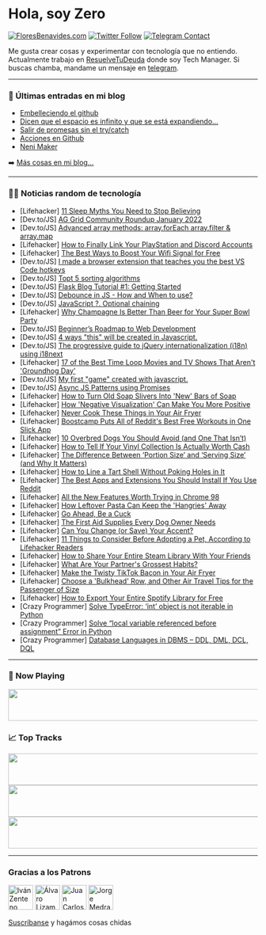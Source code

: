 # Hola, soy Zero

[![FloresBenavides.com](https://img.shields.io/website?down_message=oops&label=MiBlog&style=for-the-badge&up_message=online&url=https%3A%2F%2Ffloresbenavides.com)](https://floresbenavides.com) [![Twitter Follow](https://img.shields.io/twitter/follow/ZeroDragon?color=%231DA1F2&label=Follow&logo=twitter&logoColor=ffffff&style=for-the-badge)](https://twitter.com/zerodragon) [![Telegram Contact](https://img.shields.io/badge/escr%C3%ADbeme-ZeroDragon-%2326A5E4?style=for-the-badge&logo=telegram)](https://t.me/zerodragon)

Me gusta crear cosas y experimentar con tecnología que no entiendo.
Actualmente trabajo en [ResuelveTuDeuda](http://github.com/resuelve) donde soy Tech Manager.
Si buscas chamba, mandame un mensaje en [telegram](https://t.me/zerodragon).

---

### 📕 Últimas entradas en mi blog
<!-- BLOG-POST-LIST:START -->
- [Embelleciendo el github](https://floresbenavides.com/embelleciendo-el-github/)
- [Dicen que el espacio es infinito y que se está expandiendo…](https://floresbenavides.com/dicen-que-el-espacio-es-infinito-y-que-se-esta-expandiendo/)
- [Salir de promesas sin el try/catch](https://floresbenavides.com/salir-de-promesas-sin-el-try-catch/)
- [Acciones en Github](https://floresbenavides.com/acciones-en-github/)
- [Neni Maker](https://floresbenavides.com/neni-maker/)
<!-- BLOG-POST-LIST:END -->

➡️ [Más cosas en mi blog...](https://floresbenavides.com)

---

### 👨‍💻 Noticias random de tecnología
<!-- TECH-POSTS:START -->
- [Lifehacker] [11 Sleep Myths You Need to Stop Believing](https://lifehacker.com/11-sleep-myths-you-need-to-stop-believing-1848463000)
- [Dev.to/JS] [AG Grid Community Roundup January 2022](https://dev.to/ag-grid/ag-grid-community-roundup-january-2022-4n2l)
- [Dev.to/JS] [Advanced array methods: array.forEach array.filter &amp; array.map](https://dev.to/johnpalmgren/advanced-array-methods-arrayforeach-arrayfilter-arraymap-4mh3)
- [Lifehacker] [How to Finally Link Your PlayStation and Discord Accounts](https://lifehacker.com/how-to-finally-link-your-playstation-and-discord-accoun-1848465431)
- [Lifehacker] [The Best Ways to Boost Your Wifi Signal for Free](https://lifehacker.com/the-best-ways-to-boost-your-wifi-signal-for-free-1848461552)
- [Dev.to/JS] [I made a browser extension that teaches you the best VS Code hotkeys](https://dev.to/abergs/i-made-a-browser-extension-that-teaches-you-the-best-vs-code-hotkeys-4b9)
- [Dev.to/JS] [Topt 5 sorting algorithms](https://dev.to/danities316/topt-5-sorting-algorithms-3ig6)
- [Dev.to/JS] [Flask Blog Tutorial #1: Getting Started](https://dev.to/geektechpub/flask-blog-tutorial-1-getting-started-10cd)
- [Dev.to/JS] [Debounce in JS - How and When to use?](https://dev.to/dileepreddyaella/debounce-in-js-how-and-when-to-use-1lo3)
- [Dev.to/JS] [JavaScript ?. Optional chaining](https://dev.to/this-is-learning/javascript-optional-chaining-302f)
- [Lifehacker] [Why Champagne Is Better Than Beer for Your Super Bowl Party](https://lifehacker.com/why-champagne-is-better-than-beer-for-your-super-bowl-p-1848463391)
- [Dev.to/JS] [Beginner’s Roadmap to Web Development](https://dev.to/ericnanhu/beginners-roadmap-to-web-development-19k3)
- [Dev.to/JS] [4 ways &quot;this&quot; will be created in Javascript.](https://dev.to/sunrawat/4-ways-this-will-be-created-in-javascript-1nb2)
- [Dev.to/JS] [The progressive guide to jQuery internationalization &lpar;i18n&rpar; using i18next](https://dev.to/adrai/the-progressive-guide-to-jquery-internationalization-i18n-using-i18next-3dc3)
- [Lifehacker] [17 of the Best Time Loop Movies and TV Shows That Aren&#39;t &#39;Groundhog Day&#39;](https://lifehacker.com/17-of-the-best-time-loop-movies-and-tv-shows-that-arent-1848452661)
- [Dev.to/JS] [My first &quot;game&quot; created with javascript.](https://dev.to/lucapu88/my-first-game-created-with-javascript-4deb)
- [Dev.to/JS] [Async JS Patterns using Promises](https://dev.to/sebasqui/async-js-patterns-using-promises-3e6m)
- [Lifehacker] [How to Turn Old Soap Slivers Into &#39;New&#39; Bars of Soap](https://lifehacker.com/how-to-turn-old-soap-slivers-into-new-bars-of-soap-1848461827)
- [Lifehacker] [How &#39;Negative Visualization&#39; Can Make You More Positive](https://lifehacker.com/how-negative-visualization-can-make-you-more-positive-1848462733)
- [Lifehacker] [Never Cook These Things in Your Air Fryer](https://lifehacker.com/never-cook-these-things-in-your-air-fryer-1848462042)
- [Lifehacker] [Boostcamp Puts All of Reddit&#39;s Best Free Workouts in One Slick App](https://lifehacker.com/boostcamp-puts-all-of-reddits-best-free-workouts-in-one-1848461941)
- [Lifehacker] [10 Overbred Dogs You Should Avoid &lpar;and One That Isn’t&rpar;](https://lifehacker.com/10-overbred-dogs-you-should-avoid-and-one-that-isn-t-1848453525)
- [Lifehacker] [How to Tell If Your Vinyl Collection Is Actually Worth Cash](https://lifehacker.com/how-to-tell-if-your-vinyl-collection-is-actually-worth-1848460981)
- [Lifehacker] [The Difference Between ‘Portion Size’ and ‘Serving Size’ &lpar;and Why It Matters&rpar;](https://lifehacker.com/the-difference-between-portion-size-and-serving-size-1848460388)
- [Lifehacker] [How to Line a Tart Shell Without Poking Holes in It](https://lifehacker.com/how-to-line-a-tart-shell-without-poking-holes-in-it-1848457762)
- [Lifehacker] [The Best Apps and Extensions You Should Install If You Use Reddit](https://lifehacker.com/the-best-apps-and-extensions-you-should-install-if-you-1848459916)
- [Lifehacker] [All the New Features Worth Trying in Chrome 98](https://lifehacker.com/all-the-new-features-worth-trying-in-chrome-98-1848459783)
- [Lifehacker] [How Leftover Pasta Can Keep the &#39;Hangries&#39; Away](https://lifehacker.com/how-leftover-pasta-can-keep-the-hangries-away-1848456860)
- [Lifehacker] [Go Ahead, Be a Cuck](https://lifehacker.com/go-ahead-be-a-cuck-1848439357)
- [Lifehacker] [The First Aid Supplies Every Dog Owner Needs](https://lifehacker.com/the-first-aid-supplies-every-dog-owner-needs-1848457175)
- [Lifehacker] [Can You Change &lpar;or Save&rpar; Your Accent?](https://lifehacker.com/can-you-change-or-save-your-accent-1848455686)
- [Lifehacker] [11 Things to Consider Before Adopting a Pet, According to Lifehacker Readers](https://lifehacker.com/11-things-to-consider-before-adopting-a-pet-according-1848455117)
- [Lifehacker] [How to Share Your Entire Steam Library With Your Friends](https://lifehacker.com/how-to-share-your-entire-steam-library-with-your-friend-1848453402)
- [Lifehacker] [What Are Your Partner&#39;s Grossest Habits?](https://lifehacker.com/what-are-your-partners-grossest-habits-1848454851)
- [Lifehacker] [Make the Twisty TikTok Bacon in Your Air Fryer](https://lifehacker.com/make-the-twisty-tiktok-bacon-in-your-air-fryer-1848454977)
- [Lifehacker] [Choose a &#39;Bulkhead&#39; Row, and Other Air Travel Tips for the Passenger of Size](https://lifehacker.com/choose-a-bulkhead-row-and-other-air-travel-tips-for-th-1848453356)
- [Lifehacker] [How to Export Your Entire Spotify Library for Free](https://lifehacker.com/how-to-export-your-entire-spotify-library-for-free-1848452337)
- [Crazy Programmer] [Solve TypeError: ‘int’ object is not iterable in Python](https://www.thecrazyprogrammer.com/2022/01/typeerror-int-object-is-not-iterable.html)
- [Crazy Programmer] [Solve “local variable referenced before assignment” Error in Python](https://www.thecrazyprogrammer.com/2022/01/local-variable-referenced-before-assignment.html)
- [Crazy Programmer] [Database Languages in DBMS – DDL, DML, DCL, DQL](https://www.thecrazyprogrammer.com/2022/01/database-languages.html)<!-- TECH-POSTS:END -->

---

### 🎵 Now Playing
<a href="https://spotify-now-playing-dun.vercel.app/now-playing?open"><img src="https://spotify-now-playing-dun.vercel.app/now-playing" width="540" height="64"></a>

### 📈 Top Tracks
<a href="https://spotify-now-playing-dun.vercel.app/top-tracks?i=1&open"><img src="https://spotify-now-playing-dun.vercel.app/top-tracks?i=1" width="540" height="64"></a>
<a href="https://spotify-now-playing-dun.vercel.app/top-tracks?i=2&open"><img src="https://spotify-now-playing-dun.vercel.app/top-tracks?i=2" width="540" height="64"></a>
<a href="https://spotify-now-playing-dun.vercel.app/top-tracks?i=3&open"><img src="https://spotify-now-playing-dun.vercel.app/top-tracks?i=3" width="540" height="64"></a>

---

### Gracias a los Patrons
[<img src="https://avatars.githubusercontent.com/u/243380?v=4" alt="Iván Zenteno" width="50px">](https://github.com/k001) [<img src="https://avatars.githubusercontent.com/u/19955639?v=4" alt="Álvaro Lizama" width="50px">](https://github.com/alvarolizama) [<img src="https://avatars.githubusercontent.com/u/2718753?v=4" alt="Juan Carlos Ruiz" width="50px">](https://github.com/JuanCrg90) [<img src="https://avatars.githubusercontent.com/u/37025?v=4" alt="Jorge Medrano" width="50px">](https://github.com/h1pp1e) 

[Suscríbanse](https://www.patreon.com/zerodragon) y hagámos cosas chidas
